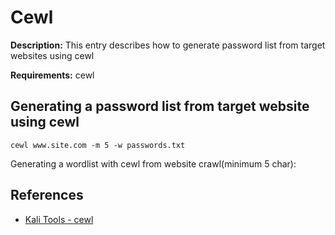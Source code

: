 # Cewl

**Description:** This entry describes how to generate password list from target websites using cewl

**Requirements:** cewl

## Generating a password list from target website using cewl

```
cewl www.site.com -m 5 -w passwords.txt
```

Generating a wordlist with cewl from website crawl(minimum 5 char):

  
## References
* [Kali Tools - cewl](https://www.kali.org/tools/cewl/)